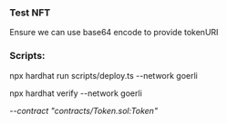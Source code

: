 ### Test NFT

Ensure we can use base64 encode to provide tokenURI

### Scripts:

npx hardhat run scripts/deploy.ts --network goerli

npx hardhat verify --network goerli <address>  --contract "contracts/Token.sol:Token"       
